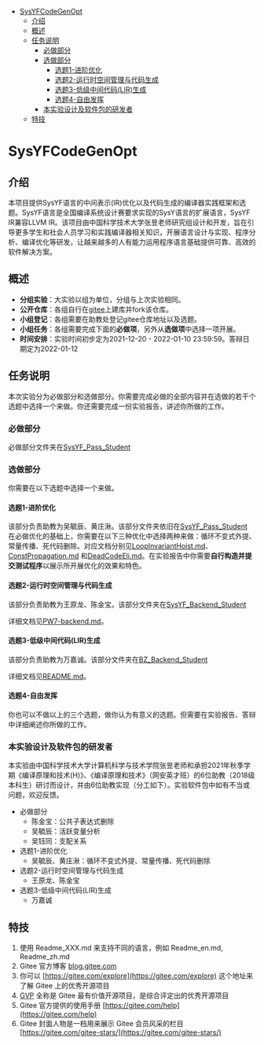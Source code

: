 - [SysYFCodeGenOpt](#sysyfcodegenopt)
  - [介绍](#介绍)
  - [概述](#概述)
  - [任务说明](#任务说明)
    - [必做部分](#必做部分)
    - [选做部分](#选做部分)
      - [选题1-进阶优化](#选题1-进阶优化)
      - [选题2-运行时空间管理与代码生成](#选题2-运行时空间管理与代码生成)
      - [选题3-低级中间代码(LIR)生成](#选题3-低级中间代码lir生成)
      - [选题4-自由发挥](#选题4-自由发挥)
    - [本实验设计及软件包的研发者](#本实验设计及软件包的研发者)
  - [特技](#特技)
# SysYFCodeGenOpt

## 介绍
本项目提供SysYF语言的中间表示(IR)优化以及代码生成的编译器实践框架和选题。SysYF语言是全国编译系统设计赛要求实现的SysY语言的扩展语言，SysYF IR兼容LLVM IR。该项目由中国科学技术大学张昱老师研究组设计和开发，旨在引导更多学生和社会人员学习和实践编译器相关知识，开展语言设计与实现、程序分析、编译优化等研发，让越来越多的人有能力运用程序语言基础提供可靠、高效的软件解决方案。

## 概述

- **分组实验**：大实验以组为单位，分组与上次实验相同。
- **公开仓库**：各组自行在[gitee](https://gitee.com/)上建库并fork该仓库。
- **小组登记**：各组需要在助教处登记gitee仓库地址以及选题。
- **小组任务**：各组需要完成下面的**必做项**，另外从**选做项**中选择一项开展。
- **时间安排**：实验时间初步定为2021-12-20 - 2022-01-10 23:59:59。答辩日期定为2022-01-12

## 任务说明

本次实验分为必做部分和选做部分。你需要完成必做的全部内容并在选做的若干个选题中选择一个来做。你还需要完成一份实验报告，讲述你所做的工作。

### 必做部分

必做部分文件夹在[SysYF_Pass_Student](SysYF_Pass_Student/)

### 选做部分

你需要在以下选题中选择一个来做。

#### 选题1-进阶优化

该部分负责助教为吴毓辰、黄庄湫。该部分文件夹依旧在[SysYF_Pass_Student](SysYF_Pass_Student/)
在必做优化的基础上，你需要在以下三种优化中选择两种来做：循环不变式外提、常量传播、死代码删除。对应文档分别见[LoopInvariantHoist.md](SysYF_Pass_Student/doc/LoopInvariantHoist.md)、[ConstPropagation.md](SysYF_Pass_Student/doc/ConstPropagation.md) 和[DeadCodeEli.md](SysYF_Pass_Student/doc/DeadCodeEli.md)。在实验报告中你需要**自行构造并提交测试程序**以展示所开展优化的效果和特色。

#### 选题2-运行时空间管理与代码生成

该部分负责助教为王原龙、陈金宝。该部分文件夹在[SysYF_Backend_Student](SysYF_Backend_Student/)

详细文档见[PW7-backend.md](SysYF_Backend_Student/doc/PW7-backend.md)。

#### 选题3-低级中间代码(LIR)生成

该部分负责助教为万嘉诚。该部分文件夹在[BZ_Backend_Student](BZ_Backend_Student/)

详细文档见[README.md](BZ_Backend_Student/README.md)。

#### 选题4-自由发挥

你也可以不做以上的三个选题，做你认为有意义的选题。但需要在实验报告、答辩中详细阐述你所做的工作。

### 本实验设计及软件包的研发者

   本实验由中国科学技术大学计算机科学与技术学院张昱老师和承担2021年秋季学期《编译原理和技术(H)》、《编译原理和技术》（网安英才班）的6位助教（2018级本科生）研讨而设计，并由6位助教实现（分工如下）。实验软件包中如有不当或问题，欢迎反馈。

- 必做部分
  - 陈金宝：公共子表达式删除
  - 吴毓辰：活跃变量分析
  - 吴钰同：支配关系
- 选题1-进阶优化
  - 吴毓辰、黄庄湫：循环不变式外提、常量传播、死代码删除
- 选题2-运行时空间管理与代码生成
  - 王原龙、陈金宝
- 选题3-低级中间代码(LIR)生成
  - 万嘉诚


## 特技

1.  使用 Readme\_XXX.md 来支持不同的语言，例如 Readme\_en.md, Readme\_zh.md
2.  Gitee 官方博客 [blog.gitee.com](https://blog.gitee.com)
3.  你可以 [https://gitee.com/explore](https://gitee.com/explore) 这个地址来了解 Gitee 上的优秀开源项目
4.  [GVP](https://gitee.com/gvp) 全称是 Gitee 最有价值开源项目，是综合评定出的优秀开源项目
5.  Gitee 官方提供的使用手册 [https://gitee.com/help](https://gitee.com/help)
6.  Gitee 封面人物是一档用来展示 Gitee 会员风采的栏目 [https://gitee.com/gitee-stars/](https://gitee.com/gitee-stars/)
